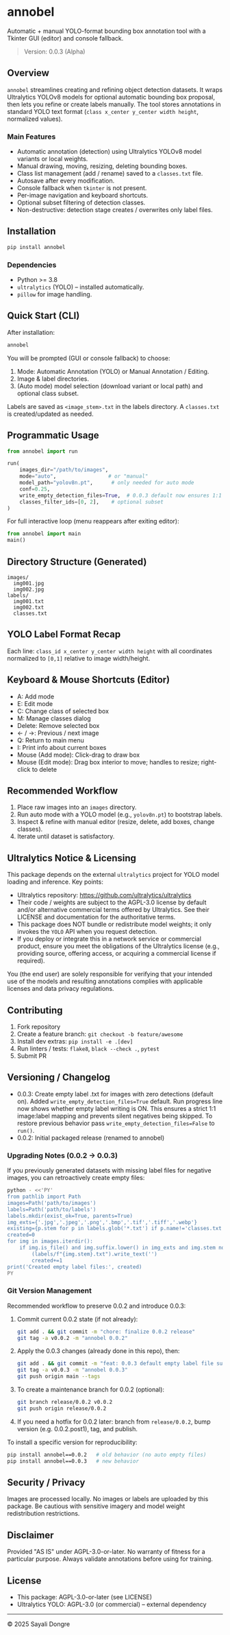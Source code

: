 # annobel

Automatic + manual YOLO-format bounding box annotation tool with a Tkinter GUI
(editor) and console fallback.

> Version: 0.0.3 (Alpha)

## Overview
`annobel` streamlines creating and refining object detection datasets. It
wraps Ultralytics YOLOv8 models for optional automatic bounding box proposal,
then lets you refine or create labels manually. The tool stores annotations in
standard YOLO text format (`class x_center y_center width height`, normalized
values).

### Main Features
- Automatic annotation (detection) using Ultralytics YOLOv8 model variants or local weights.
- Manual drawing, moving, resizing, deleting bounding boxes.
- Class list management (add / rename) saved to a `classes.txt` file.
- Autosave after every modification.
- Console fallback when `tkinter` is not present.
- Per-image navigation and keyboard shortcuts.
- Optional subset filtering of detection classes.
- Non-destructive: detection stage creates / overwrites only label files.

## Installation
```bash
pip install annobel
```

### Dependencies
- Python >= 3.8
- `ultralytics` (YOLO) – installed automatically.
- `pillow` for image handling.

## Quick Start (CLI)
After installation:
```bash
annobel
```
You will be prompted (GUI or console fallback) to choose:
1. Mode: Automatic Annotation (YOLO) or Manual Annotation / Editing.
2. Image & label directories.
3. (Auto mode) model selection (download variant or local path) and optional class subset.

Labels are saved as `<image_stem>.txt` in the labels directory. A `classes.txt`
is created/updated as needed.

## Programmatic Usage
```python
from annobel import run  

run(
    images_dir="/path/to/images",
    mode="auto",                 # or "manual"
    model_path="yolov8n.pt",      # only needed for auto mode
    conf=0.25,
    write_empty_detection_files=True,  # 0.0.3 default now ensures 1:1 images:labels
    classes_filter_ids=[0, 2],    # optional subset
)
```
For full interactive loop (menu reappears after exiting editor):
```python
from annobel import main
main()
```

## Directory Structure (Generated)
```
images/
  img001.jpg
  img002.jpg
labels/
  img001.txt
  img002.txt
  classes.txt
```

## YOLO Label Format Recap
Each line: `class_id x_center y_center width height` with all coordinates
normalized to `[0,1]` relative to image width/height.

## Keyboard & Mouse Shortcuts (Editor)
- A: Add mode
- E: Edit mode
- C: Change class of selected box
- M: Manage classes dialog
- Delete: Remove selected box
- ← / →: Previous / next image
- Q: Return to main menu
- I: Print info about current boxes
- Mouse (Add mode): Click-drag to draw box
- Mouse (Edit mode): Drag box interior to move; handles to resize; right-click to delete

## Recommended Workflow
1. Place raw images into an `images` directory.
2. Run auto mode with a YOLO model (e.g., `yolov8n.pt`) to bootstrap labels.
3. Inspect & refine with manual editor (resize, delete, add boxes, change classes).
4. Iterate until dataset is satisfactory.

## Ultralytics Notice & Licensing
This package depends on the external `ultralytics` project for YOLO model
loading and inference. Key points:
- Ultralytics repository: https://github.com/ultralytics/ultralytics
- Their code / weights are subject to the AGPL-3.0 license by default and/or
  alternative commercial terms offered by Ultralytics. See their LICENSE and
  documentation for the authoritative terms.
- This package does NOT bundle or redistribute model weights; it only invokes
  the `YOLO` API when you request detection.
- If you deploy or integrate this in a network service or commercial product,
  ensure you meet the obligations of the Ultralytics license (e.g., providing
  source, offering access, or acquiring a commercial license if required).

You (the end user) are solely responsible for verifying that your intended use
of the models and resulting annotations complies with applicable licenses and
data privacy regulations.

## Contributing
1. Fork repository
2. Create a feature branch: `git checkout -b feature/awesome`
3. Install dev extras: `pip install -e .[dev]`
4. Run linters / tests: `flake8`, `black --check .`, `pytest`
5. Submit PR

## Versioning / Changelog
- 0.0.3: Create empty label .txt for images with zero detections (default on). Added `write_empty_detection_files=True` default. Run progress line now shows whether empty label writing is ON. This ensures a strict 1:1 image:label mapping and prevents silent negatives being skipped. To restore previous behavior pass `write_empty_detection_files=False` to `run()`.
- 0.0.2: Initial packaged release (renamed to annobel)

### Upgrading Notes (0.0.2 -> 0.0.3)
If you previously generated datasets with missing label files for negative images, you can retroactively create empty files:
```bash
python - <<'PY'
from pathlib import Path
images=Path('path/to/images')
labels=Path('path/to/labels')
labels.mkdir(exist_ok=True, parents=True)
img_exts={'.jpg','.jpeg','.png','.bmp','.tif','.tiff','.webp'}
existing={p.stem for p in labels.glob('*.txt') if p.name!='classes.txt'}
created=0
for img in images.iterdir():
    if img.is_file() and img.suffix.lower() in img_exts and img.stem not in existing:
        (labels/f"{img.stem}.txt").write_text('')
        created+=1
print('Created empty label files:', created)
PY
```

### Git Version Management
Recommended workflow to preserve 0.0.2 and introduce 0.0.3:
1. Commit current 0.0.2 state (if not already):
   ```bash
   git add . && git commit -m "chore: finalize 0.0.2 release"
   git tag -a v0.0.2 -m "annobel 0.0.2"
   ```
2. Apply the 0.0.3 changes (already done in this repo), then:
   ```bash
   git add . && git commit -m "feat: 0.0.3 default empty label file support"
   git tag -a v0.0.3 -m "annobel 0.0.3"
   git push origin main --tags
   ```
3. To create a maintenance branch for 0.0.2 (optional):
   ```bash
   git branch release/0.0.2 v0.0.2
   git push origin release/0.0.2
   ```
4. If you need a hotfix for 0.0.2 later: branch from `release/0.0.2`, bump version (e.g. 0.0.2.post1), tag, and publish.

To install a specific version for reproducibility:
```bash
pip install annobel==0.0.2   # old behavior (no auto empty files)
pip install annobel==0.0.3   # new behavior
```

## Security / Privacy
Images are processed locally. No images or labels are uploaded by this package.
Be cautious with sensitive imagery and model weight redistribution restrictions.

## Disclaimer
Provided "AS IS" under AGPL-3.0-or-later. No warranty of fitness for a particular
purpose. Always validate annotations before using for training.

## License
- This package: AGPL-3.0-or-later (see LICENSE)
- Ultralytics YOLO: AGPL-3.0 (or commercial) – external dependency

---
© 2025 Sayali Dongre
